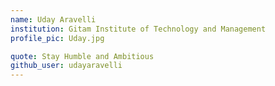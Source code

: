 ```yaml
---
name: Uday Aravelli
institution: Gitam Institute of Technology and Management
profile_pic: Uday.jpg

quote: Stay Humble and Ambitious
github_user: udayaravelli
---
```

